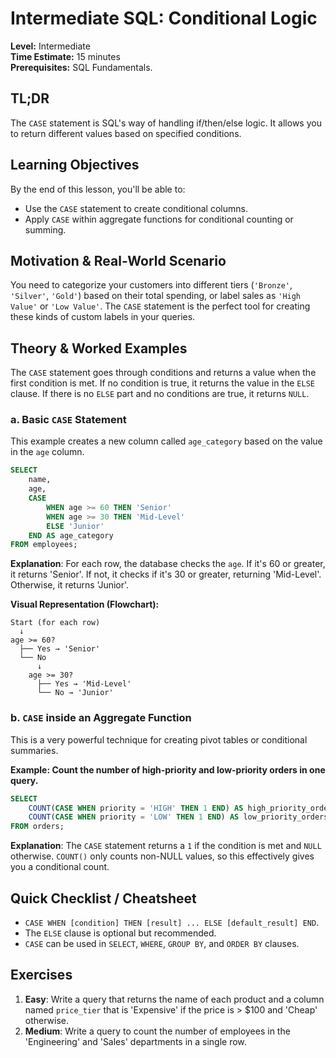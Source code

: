 # Intermediate SQL: Conditional Logic

**Level:** Intermediate  
**Time Estimate:** 15 minutes  
**Prerequisites:** SQL Fundamentals.

## TL;DR
The `CASE` statement is SQL's way of handling if/then/else logic. It allows you to return different values based on specified conditions.

## Learning Objectives
By the end of this lesson, you'll be able to:
- Use the `CASE` statement to create conditional columns.
- Apply `CASE` within aggregate functions for conditional counting or summing.

## Motivation & Real-World Scenario
You need to categorize your customers into different tiers (`'Bronze'`, `'Silver'`, `'Gold'`) based on their total spending, or label sales as `'High Value'` or `'Low Value'`. The `CASE` statement is the perfect tool for creating these kinds of custom labels in your queries.

## Theory & Worked Examples

The `CASE` statement goes through conditions and returns a value when the first condition is met. If no condition is true, it returns the value in the `ELSE` clause. If there is no `ELSE` part and no conditions are true, it returns `NULL`.

### a. Basic `CASE` Statement

This example creates a new column called `age_category` based on the value in the `age` column.

```sql
SELECT 
    name, 
    age,
    CASE
        WHEN age >= 60 THEN 'Senior'
        WHEN age >= 30 THEN 'Mid-Level'
        ELSE 'Junior'
    END AS age_category
FROM employees;
```
**Explanation**: For each row, the database checks the `age`. If it's 60 or greater, it returns 'Senior'. If not, it checks if it's 30 or greater, returning 'Mid-Level'. Otherwise, it returns 'Junior'.

**Visual Representation (Flowchart):**
```
Start (for each row)
  ↓
age >= 60?
  ├── Yes → 'Senior'
  └── No
      ↓
    age >= 30?
      ├── Yes → 'Mid-Level'
      └── No → 'Junior'
```

### b. `CASE` inside an Aggregate Function

This is a very powerful technique for creating pivot tables or conditional summaries.

**Example: Count the number of high-priority and low-priority orders in one query.**
```sql
SELECT
    COUNT(CASE WHEN priority = 'HIGH' THEN 1 END) AS high_priority_orders,
    COUNT(CASE WHEN priority = 'LOW' THEN 1 END) AS low_priority_orders
FROM orders;
```
**Explanation**: The `CASE` statement returns a `1` if the condition is met and `NULL` otherwise. `COUNT()` only counts non-NULL values, so this effectively gives you a conditional count.

## Quick Checklist / Cheatsheet
- `CASE WHEN [condition] THEN [result] ... ELSE [default_result] END`.
- The `ELSE` clause is optional but recommended.
- `CASE` can be used in `SELECT`, `WHERE`, `GROUP BY`, and `ORDER BY` clauses.

## Exercises
1.  **Easy**: Write a query that returns the name of each product and a column named `price_tier` that is 'Expensive' if the price is > $100 and 'Cheap' otherwise.
2.  **Medium**: Write a query to count the number of employees in the 'Engineering' and 'Sales' departments in a single row.
